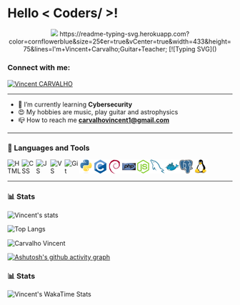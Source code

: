<h1> Hello < Coders/ >!</h1>
<p align='center'>
<img src="https://readme-typing-svg.demolab.com?font=Fira+Code&pause=1000&color=1D6686F4&width=435&lines=Cybersecurity+learner">
   https://readme-typing-svg.herokuapp.com?color=cornflowerblue&size=25&center=true&vCenter=true&width=433&height=75&lines=I'm+Vincent+Carvalho;Guitar+Teacher;
      [![Typing SVG]()
</p>
<p align='center'>

<h3 align="left">Connect with me:</h3>
<a href="https://www.linkedin.com/in/vincent-carvalho/" target="blank"><img align="center"
      src="https://raw.githubusercontent.com/rahuldkjain/github-profile-readme-generator/master/src/images/icons/Social/linked-in-alt.svg"
      alt="Vincent CARVALHO" height="30" width="40" /></a>
<br>
<hr>


- 🌱 I’m currently learning **Cybersecurity**
- 😍 My hobbies are music, play guitar and astrophysics
- 📪 How to reach me **carvalhovincent1@gmail.com**

<hr>

### 📐 Languages and Tools

<img align="left" height="32px" width="32px" alt="HTML logo" src="https://bit.ly/3gP4Qgx">
<img align="left" height="32px" width="32px" alt="CSS logo" src="https://bit.ly/37iML7j">
<img align="left" height="32px" width="32px" alt="JS logo" src="https://bit.ly/3r1kzxY">
<img align="left" height="32px" width="32px" alt="VS Сode logo" src="https://bit.ly/3qZmQcU">
<img align="left" height="32px" width="32px" alt="Git logo" src="https://bit.ly/34ayuYn">
<img align="left" height="32px" width="32px" alt="python logo" src="https://raw.githubusercontent.com/izumin5210/emojipack-for-devicon/master/png/python.png">
<img align="left" height="32px" width="32px" alt="C logo" src="https://raw.githubusercontent.com/izumin5210/emojipack-for-devicon/master/png/c.png">
<img align="left" height="32px" width="32px" alt="debian logo" src="https://raw.githubusercontent.com/izumin5210/emojipack-for-devicon/master/png/debian.png">
<img align="left" height="32px" width="32px" alt="php logo" src="https://raw.githubusercontent.com/izumin5210/emojipack-for-devicon/master/png/php.png">
<img align="left" height="32px" width="32px" alt="nodejs logo" src="https://raw.githubusercontent.com/izumin5210/emojipack-for-devicon/master/png/nodejs.png">
<img align="left" height="32px" width="32px" alt="mysql logo" src="https://raw.githubusercontent.com/izumin5210/emojipack-for-devicon/master/png/mysql.png">
<img align="left" height="32px" width="32px" alt="docker logo" src="https://raw.githubusercontent.com/izumin5210/emojipack-for-devicon/master/png/docker.png">
<img align="left" height="32px" width="32px" alt="postgresql logo" src="https://raw.githubusercontent.com/izumin5210/emojipack-for-devicon/master/png/postgresql.png">
<img align="left" height="32px" width="32px" alt="linux logo" src="https://raw.githubusercontent.com/izumin5210/emojipack-for-devicon/master/png/linux.png">
<br>
<br>
<hr>

### 📊 Stats

![Vincent's stats](https://github-readme-stats.vercel.app/api?username=CarvalhoVincent&theme=tokyonight&show_icons=true)


![Top Langs](https://github-readme-stats.vercel.app/api/top-langs/?username=CarvalhoVincent&layout=compact&theme=tokyonight)


<p><img align="center" src="https://github-readme-streak-stats.herokuapp.com/?user=CarvalhoVincent&theme=tokyonight&background=0d1117&date_format=M%20j%5B%2C%20Y%5D" alt="Carvalho Vincent" /></p>


[![Ashutosh's github activity graph](https://github-readme-activity-graph.cyclic.app/graph?username=CarvalhoVincent&theme=react-dark)](https://github.com/ashutosh00710/github-readme-activity-graph)

### 📊 Stats
![Vincent's WakaTime Stats](https://github-readme-stats.vercel.app/api/wakatime?username=CarvalhoVincent&hide_border=true&v=2)


